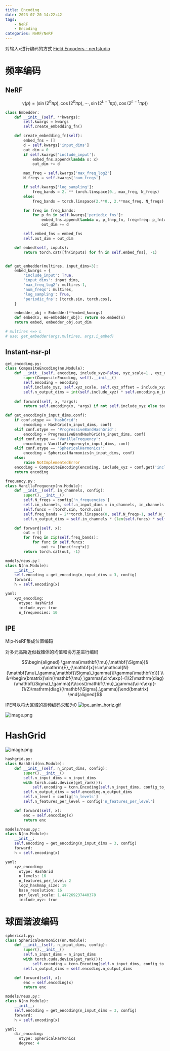 ```yaml
---
title: Encoding
date: 2023-07-20 14:22:42
tags:
    - NeRF
    - Encoding
categories: NeRF/NeRF
---
```


对输入x进行编码的方式
[Field Encoders - nerfstudio](https://docs.nerf.studio/en/latest/nerfology/model_components/visualize_encoders.html)

<!-- more -->

# 频率编码

## NeRF

$$\gamma(p)=\left(\sin \left(2^{0} \pi p\right), \cos \left(2^{0} \pi p\right), \cdots, \sin \left(2^{L-1} \pi p\right), \cos \left(2^{L-1} \pi p\right)\right)$$
```python
class Embedder:
    def __init__(self, **kwargs):
        self.kwargs = kwargs
        self.create_embedding_fn()

    def create_embedding_fn(self):
        embed_fns = []
        d = self.kwargs['input_dims']
        out_dim = 0
        if self.kwargs['include_input']:
            embed_fns.append(lambda x: x)
            out_dim += d

        max_freq = self.kwargs['max_freq_log2']
        N_freqs = self.kwargs['num_freqs']

        if self.kwargs['log_sampling']:
            freq_bands = 2. ** torch.linspace(0., max_freq, N_freqs)
        else:
            freq_bands = torch.linspace(2.**0., 2.**max_freq, N_freqs)

        for freq in freq_bands:
            for p_fn in self.kwargs['periodic_fns']:
                embed_fns.append(lambda x, p_fn=p_fn, freq=freq: p_fn(x * freq))
                out_dim += d

        self.embed_fns = embed_fns
        self.out_dim = out_dim

    def embed(self, inputs):
        return torch.cat([fn(inputs) for fn in self.embed_fns], -1)


def get_embedder(multires, input_dims=3):
    embed_kwargs = {
        'include_input': True,
        'input_dims': input_dims,
        'max_freq_log2': multires-1,
        'num_freqs': multires,
        'log_sampling': True,
        'periodic_fns': [torch.sin, torch.cos],
    }

    embedder_obj = Embedder(**embed_kwargs)
    def embed(x, eo=embedder_obj): return eo.embed(x)
    return embed, embedder_obj.out_dim

# multires <=> L
# use: get_embedder(args.multires, args.i_embed)
```


## Instant-nsr-pl

```python
get_encoding.py:
class CompositeEncoding(nn.Module):
    def __init__(self, encoding, include_xyz=False, xyz_scale=1., xyz_offset=0.):
        super(CompositeEncoding, self).__init__()
        self.encoding = encoding
        self.include_xyz, self.xyz_scale, self.xyz_offset = include_xyz, xyz_scale, xyz_offset
        self.n_output_dims = int(self.include_xyz) * self.encoding.n_input_dims + self.encoding.n_output_dims
    
    def forward(self, x, *args):
        return self.encoding(x, *args) if not self.include_xyz else torch.cat([x * self.xyz_scale + self.xyz_offset, self.encoding(x, *args)], dim=-1)

def get_encoding(n_input_dims,conf):
    if conf.otype == 'HashGrid':
        encoding = HashGrid(n_input_dims, conf)
    elif conf.otype == 'ProgressiveBandHashGrid':
        encoding = ProgressiveBandHashGrid(n_input_dims, conf)
    elif conf.otype == 'VanillaFrequency':
        encoding = VanillaFrequency(n_input_dims, conf)
    elif conf.otype == 'SphericalHarmonics':
        encoding = SphericalHarmonics(n_input_dims, conf)
    else:
        raise NotImplementedError
    encoding = CompositeEncoding(encoding, include_xyz = conf.get('include_xyz',False), xyz_scale =2, xyz_offset = -1)
    return encoding

frequency.py：
class VanillaFrequency(nn.Module):
    def __init__(self, in_channels, config):
        super().__init__()
        self.N_freqs = config['n_frequencies']
        self.in_channels, self.n_input_dims = in_channels, in_channels
        self.funcs = [torch.sin, torch.cos]
        self.freq_bands = 2**torch.linspace(0, self.N_freqs-1, self.N_freqs)
        self.n_output_dims = self.in_channels * (len(self.funcs) * self.N_freqs)

    def forward(self, x):
        out = []
        for freq in zip(self.freq_bands):
            for func in self.funcs:
                out += [func(freq*x)]
        return torch.cat(out, -1)     

models/neus.py：
class N(nn.Module):
    __init__:
    self.encoding = get_encoding(n_input_dims = 3, config)
    forward:
    h = self.encoding(x)

yaml:
    xyz_encoding: 
      otype: HashGrid
      include_xyz: true
      n_frequencies: 10
```

## IPE
Mip-NeRF集成位置编码

对多元高斯近似截锥体的均值和协方差进行编码

$$\begin{aligned}
\gamma(\mathbf{\mu},\mathbf{\Sigma})& =\mathrm{E}_{\mathbf{x}\sim\mathcal{N}(\mathbf{\mu}_\gamma,\mathbf{\Sigma}_\gamma)}[\gamma(\mathbf{x})]  \\
&=\begin{bmatrix}\sin(\mathbf{\mu}_\gamma)\circ\exp(-(1/2)\mathrm{diag}(\mathbf{\Sigma}_\gamma))\\\cos(\mathbf{\mu}_\gamma)\circ\exp(-(1/2)\mathrm{diag}(\mathbf{\Sigma}_\gamma))\end{bmatrix}
\end{aligned}$$

IPE可以将大区域的高频编码求和为0
![ipe_anim_horiz.gif](https://raw.githubusercontent.com/yq010105/Blog_images/main/pictures/ipe_anim_horiz.gif)

![image.png](https://raw.githubusercontent.com/yq010105/Blog_images/main/pictures/20230721153610.png)



# HashGrid

![image.png](https://raw.githubusercontent.com/yq010105/Blog_images/main/pictures/20230703160333.png)

```python
hashgrid.py:
class HashGrid(nn.Module):
    def __init__(self, n_input_dims, config):
        super().__init__()
        self.n_input_dims = n_input_dims
        with torch.cuda.device(get_rank()):
            self.encoding = tcnn.Encoding(self.n_input_dims, config_to_primitive(config))
        self.n_output_dims = self.encoding.n_output_dims
        self.n_level = config['n_levels']
        self.n_features_per_level = config['n_features_per_level']

    def forward(self, x):
        enc = self.encoding(x)
        return enc

models/neus.py：
class N(nn.Module):
    __init__:
    self.encoding = get_encoding(n_input_dims = 3, config)
    forward:
    h = self.encoding(x)

yaml:
    xyz_encoding: 
      otype: HashGrid
      n_levels: 16
      n_features_per_level: 2
      log2_hashmap_size: 19
      base_resolution: 16
      per_level_scale: 1.447269237440378
      include_xyz: true
```

# 球面谐波编码



```python
spherical.py:
class SphericalHarmonics(nn.Module):
    def __init__(self, n_input_dims, config):
        super().__init__()
        self.n_input_dims = n_input_dims
        with torch.cuda.device(get_rank()):
            self.encoding = tcnn.Encoding(self.n_input_dims, config_to_primitive(config))
        self.n_output_dims = self.encoding.n_output_dims

    def forward(self, x):
        enc = self.encoding(x)
        return enc

models/neus.py：
class N(nn.Module):
    __init__:
    self.encoding = get_encoding(n_input_dims = 3, config)
    forward:
    h = self.encoding(x)

yaml:
    dir_encoding: 
      otype: SphericalHarmonics
      degree: 4
```